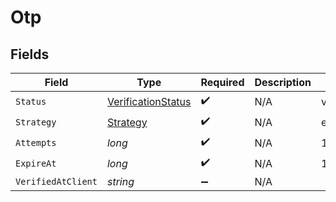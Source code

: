 # Otp


## Fields

| Field                                                               | Type                                                                | Required                                                            | Description                                                         | Example                                                             |
| ------------------------------------------------------------------- | ------------------------------------------------------------------- | ------------------------------------------------------------------- | ------------------------------------------------------------------- | ------------------------------------------------------------------- |
| `Status`                                                            | [VerificationStatus](../../Models/Components/VerificationStatus.md) | :heavy_check_mark:                                                  | N/A                                                                 | verified                                                            |
| `Strategy`                                                          | [Strategy](../../Models/Components/Strategy.md)                     | :heavy_check_mark:                                                  | N/A                                                                 | email_code                                                          |
| `Attempts`                                                          | *long*                                                              | :heavy_check_mark:                                                  | N/A                                                                 | 1                                                                   |
| `ExpireAt`                                                          | *long*                                                              | :heavy_check_mark:                                                  | N/A                                                                 | 1615462399                                                          |
| `VerifiedAtClient`                                                  | *string*                                                            | :heavy_minus_sign:                                                  | N/A                                                                 |                                                                     |